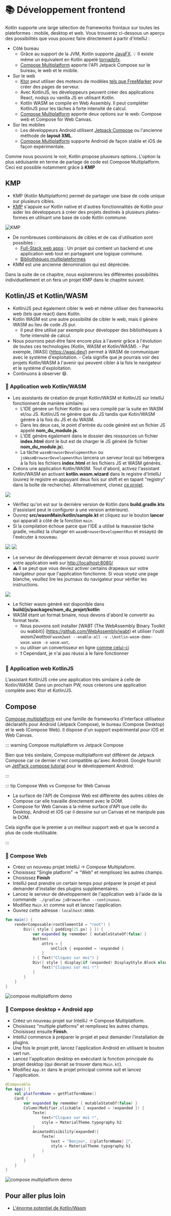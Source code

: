 # 📚 Développement frontend

Kotlin supporte une large sélection de frameworks frontaux sur toutes les plateformes : mobile, desktop et web.
Vous trouverez ci-dessous un aperçu des possibilités que vous pouvez faire directement à partir d'IntelliJ :

- Côté bureau
  - Grâce au support de la JVM, Kotlin supporte [JavaFX](https://openjfx.io/). 💡 Il existe même un équivalent en Kotlin appelé [tornadofx](https://tornadofx.io/).
  - [Compose Multiplatform](https://www.jetbrains.com/lp/compose-mpp/) apporte l'API Jetpack Compose sur le bureau, le web et le mobile.
- Sur le web
  - [Ktor](https://ktor.io/docs/creating-interactive-website.html) peut utiliser des moteurs de modèles [tels que FreeMarker](https://freemarker.apache.org/) pour créer des pages de serveur.
  - Avec KotlinJS, les développeurs peuvent créer des applications React, nodsjs ou vanilla JS en utilisant Kotlin.
  - Kotlin WASM se compile en Web Assembly. Il peut compléter KotlinJS pour les tâches à forte intensité de calcul.
  - [Compose Multiplatform](https://www.jetbrains.com/lp/compose-mpp/) apporte deux options sur le web: Compose web et Compose for Web Canvas.
- Sur les mobiles
  - Les développeurs Android utilisent [Jetpack Compose](https://developer.android.com/jetpack/compose) ou l'ancienne méthode de **layout XML**.
  - [Compose Multiplatform](https://www.jetbrains.com/lp/compose-mpp/) supporte Android de façon stable et iOS de façon expérimentale.

Comme nous pouvons le voir, Kotlin propose plusieurs options.
L'option la plus séduisante en terme de partage de code est Compose Multiplatform.
Ceci est possible notamment grâce à **KMP**

## KMP 

- KMP (Kotlin Multiplatform) permet de partager une base de code unique sur plusieurs cibles.
- [KMP](https://blog.jetbrains.com/kotlin/2021/08/compose-multiplatform-goes-alpha/) s'appuie sur Kotlin native et d'autres fonctionnalités de Kotlin pour aider les développeurs à créer des projets destinés à plusieurs plates-formes en utilisant une base de code Kotlin commune.

![KMP](https://kotlinlang.org/docs/images/kotlin-multiplatform.png)

- De nombreuses combinaisons de cibles et de cas d'utilisation sont possibles :
  - [Full-Stack web apps](https://kotlinlang.org/docs/multiplatform-full-stack-app.html) : Un projet qui contient un backend et une application web tout en partageant une logique commune.
  - [Bibliothèques multiplateformes](https://kotlinlang.org/docs/multiplatform-library.html)
- KMM est une ancienne dénomination qui est dépréciée.

Dans la suite de ce chapitre, nous explorerons les différentes possibilités individuellement et on fera un projet KMP dans le chapitre suivant.

## Kotlin/JS et Kotlin/WASM

- Kotlin/JS peut également cibler le web et même utiliser des frameworks web (tels que react) dans Kolitn.
- Kotlin WASM est une autre possibilité de cibler le web, mais il génère WASM au lieu de code JS pur.
  - Il peut être utilisé par exemple pour développer des bibliothèques à forte intensité de calcul.
- Nous pourrons peut-être faire encore plus à l'avenir grâce à l'évolution de toutes ces technologies (Kotlin, WASM et Kotlin/WASM). - Par exemple, [WASI] (https://wasi.dev/) permet à WASM de communiquer avec le système d'exploitation. - Cela signifie que je pourrais voir des projets Kotlin/WASM à l'avenir qui peuvent cibler à la fois le navigateur et le système d'exploitation.
- Continuons à observer 😄.

### 🧪 Application web Kotlin/WASM

- Les assistants de création de projet Kotlin/WASM et Kotlin/JS sur IntelliJ fonctionnent de manière similaire:
  - L'IDE génère un fichier Kotlin qui sera compilé par la suite en WASM et/ou JS. Kotlin/JS ne génère que du JS tandis que Kotin/WASM génère à la fois du JS et du WASM.
  - Dans les deux cas, le point d'entrée du code généré est un fichier JS appelé **nom_du_module.js**.
  - L'IDE génère également dans le dossier des ressources un fichier **index.html** dont le but est de charger le JS généré (le fichier **nom_du_module.js**).
  - La tâche `wasmBrowserDevelopmentRun` ou `jsWasmBrowserDevelopmentRun` lancera un serveur local qui hébergera à la fois les fichiers **index.html** et les fichiers JS et WASM générés.
- Créons une application Kotlin/WASM. Tout d'abord, activez l'assistant Kotlin/WASM en activant **kotlin.wasm.wizard** dans le registre d'IntelliJ (ouvrez le registre en appuyant deux fois sur shift et en tapant "registry" dans la boîte de recherche). Alternativement, clonez [ce projet](https://github.com/worldline/learning-kotlin/tree/main/material/kotlin-wasm-starter).

![](../../assets/kotlin-wasm-flag.png)

- Vérifiez qu'on est sur la dernière version de Kotlin dans **build.gradle.kts** (l'assistant peut le configurer à une version antérieure).
- Ouvrez **src/wasmMain/kotlin/sample.kt** et cliquez sur le bouton **lancer** qui apparaît à côté de la fonction `main`.
- Si la compilation échoue parce que l'IDE a utilisé la mauvaise tâche gradle, veuillez la changer en `wasmBrowserDevelopmentRun` et essayez de l'exécuter à nouveau.

![](../../assets/wasm-build-conf-edit.png)
![](../../assets/wasm-run-configuration.png)

- Le serveur de développement devrait démarrer et vous pouvez ouvrir votre application web sur [http://localhost:8080/](http://localhost:8080/)
- ⚠️ Il se peut que vous deviez activer certains drapeaux sur votre navigateur pour que l'application fonctionne. Si vous voyez une page blanche, veuillez lire les journaux du navigateur pour vérifier les instructions.

![](../../assets/kotlin-wasm-webapp.png)

- Le fichier wasm généré est disponible dans **build/js/packages/nom_du_projet/kotlin**
- WASM étant un format binaire, nous devons d'abord le convertir au format texte.
  - Nous pouvons soit installer [WABT (The WebAssembly Binary Toolkit ou wabbit)] (https://github.com/WebAssembly/wabt) et utiliser l'outil _wasm2wattool_ `wasm2wat --enable-all -v .\kotlin-wasm-demo-wasm.wasm -o wasm.wat`,
  - ou utiliser un convertisseur en ligne [comme celui-ci](https://webassembly.github.io/wabt/demo/wasm2wat/)
  - ❗ Cependant, je n'ai pas réussi à le faire fonctionner

### 🧪 Application web KotlinJS

L'assistant Kotlin/JS crée une application très similaire à celle de Kotlin/WASM.
Dans un prochain PW, nous créerons une application complète avec Ktor et Kotlin/JS.

## Compose

[Compose multiplatform](https://blog.jetbrains.com/kotlin/2021/08/compose-multiplatform-goes-alpha/) est une famille de frameworks d'interface utilisateur déclaratifs pour Android (Jetpack Compose), le bureau (Compose Desktop) et le web (Compose Web). Il dispose d'un support expérimental pour iOS et Web Canvas.

::: warning Compose multiplatform vs Jetpack Compose

Bien que très similaire, Compose multiplatform est différent de Jetpack Compose car ce dernier n'est compatible qu'avec Android.
Google fournit un [JetPack compose tutorial](https://developer.android.com/jetpack/compose/tutorial) pour le développement Android.

:::

::: tip Compose Web vs Compose for Web Canvas

- La surface de l'API de Compose Web est différente des autres cibles de Compose car elle travaille directement avec le DOM.
- Compose for Web Canvas a la même surface d'API que celle du Desktop, Android et iOS car il dessine sur un Canvas et ne manipule pas le DOM.

Cela signifie que le premier a un meilleur support web et que le second a plus de code réutilisable.

:::

### 🧪 Compose Web

- Créez un nouveau projet IntelliJ -> Compose Multiplaform.
- Choisissez "Single platform" -> "Web" et remplissez les autres champs.
- Choisissez **Finish**
- IntelliJ peut prendre un certain temps pour préparer le projet et peut demander d'installer des plugins supplémentaires.
- Lancez le serveur de développement de l'application web à l'aide de la commande ` ./gradlew jsBrowserRun --continuous`.
- Modifiez `Main.kt` comme suit et lancez l'application.
- Ouvrez cette adresse : `localhost:8080`.

```kotlin
fun main() {
    renderComposable(rootElementId = "root") {
        Div({ style { padding(25.px) } }) {
            var expanded by remember { mutableStateOf(false) }
            Button(
                attrs = {
                    onClick { expanded = !expanded }
                }
            ) { Text("Cliquez sur moi") }
            Div({ style { display(if (expanded) DisplayStyle.Block else DisplayStyle.None) } }) {
                Text("Cliquez sur moi !")
            }
        }
    }
}
```

![compose multiplatform demo](../../assets/compose-multiplaform-web.gif)

### 🧪 Compose desktop + Android app

- Créez un nouveau projet sur IntelliJ -> Compose Multiplatform.
- Choisissez "multiple platforms" et remplissez les autres champs. Choisissez ensuite **Finish**.
- IntelliJ commence à préparer le projet et peut demander l'installation de plugins.
- Une fois le projet prêt, lancez l'application Android en utilisant le bouton vert run.
- Lancez l'application desktop en exécutant la fonction principale du projet desktop (qui devrait se trouver dans `Main.kt`).
- Modifiez `App.kt` dans le projet principal comme suit et lancez l'application.

```kotlin
@Composable
fun App() {
    val platformName = getPlatformName()
    Card {
        var expanded by remember { mutableStateOf(false) }
        Column(Modifier.clickable { expanded = !expanded }) {
            Texte(
                text="Cliquez sur moi !",
                style = MaterialTheme.typography.h2
            )
            AnimatedVisibility(expanded){
                Texte(
                    text = "Bonjour, ${platformName} 🎊",
                    style = MaterialTheme.typography.h1
                )
            }
        }
    }
}
```

![compose multiplatform demo](../../assets/compose-multiplaform.gif)

## Pour aller plus loin

- [L'énorme potentiel de Kotlin/Wasm](https://seb.deleuze.fr/the-huge-potential-of-kotlin-wasm/)
